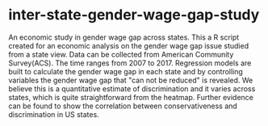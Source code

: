 # inter-state-gender-wage-gap-study
An economic study in gender wage gap across states.
This a R script created for an economic analysis on the gender wage gap issue studied from a state view. 
Data can be collected from American Community Survey(ACS). The time ranges from 2007 to 2017.
Regression models are built to calculate the gender wage gap in each state and by controlling variables the gender wage gap
that "can not be reduced" is revealed. We believe this is a quantitative estimate of discrimination and it varies across 
states, which is quite straightforward from the heatmap.
Further evidence can be found to show the correlation between conservativeness and discrimination in US states.
